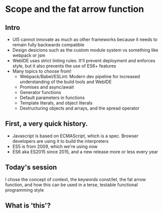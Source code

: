 # Scope and the fat arrow function

## Intro

- UI5 cannot innovate as much as other frameworks because it needs to remain fully backwards compatible
- Design desicions such as the custom module system vs something like webpack or jsm 
- WebIDE uses strict linting rules. It'll prevent deployment and enforces style, but it also 
prevents the use of ES6+ features
- Many topics to choose from!
  - Webpack/Babel/ESLint: Modern dev pipeline for increased understanding of the build tools and WebIDE
  - Promises and async/await
  - Generator functions
  - Default parameters in functions
  - Template literals, and object literals
  - Destructuring objects and arrays, and the spread operator

## First, a very quick history. 

- Javascript is based on ECMAScript, which is a spec. Browser developers are using it to build the interpreters
- ES5 is from 2009, which we're using now
- ES6 aka ES2015 since 2015, and a new release more or less every year

## Today's session

I chose the concept of context, the keywords const/let, the fat arrow function, and how this can be used in a 
terse, testable functional programming style 

## What is 'this'?



